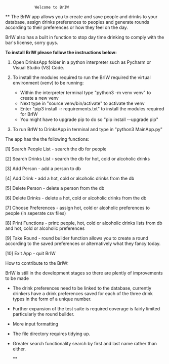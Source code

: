                  Welcome to BrIW

** The BrIW app allows you to create and save people and drinks to your database, assign drinks preferences to peoples and generate rounds according to their preferences or how they feel on the day.

BrIW also has a built in function to stop day time drinking to comply with the bar's license, sorry guys. 
  
  
**To install BrIW please follow the instructions below:**

1. Open DrinksApp folder in a python interpreter such as Pycharm or Visual Studio (VS) Code.

2. To install the modules required to run the BrIW required the virtual environment (venv) to be running:
    - Within the interpreter terminal type "python3 -m venv venv" to create a new venv
    - Next type in "source venv/bin/activate" to activate the venv
    - Enter "pip3 install -r requirements.txt" to install the modules required for BrIW
    - You might have to upgrade pip to do so "pip install --upgrade pip"
    
3. To run BrIW to DrinksApp in terminal and type in "python3 MainApp.py"

The app has the the following functions:

[1] Search People List - search the db for people

[2] Search Drinks List - search the db for hot, cold or alcoholic drinks

[3] Add Person - add a person to db

[4] Add Drink - add a hot, cold or alcoholic drinks from the db

[5] Delete Person - delete a person from the db

[6] Delete Drinks - delete a hot, cold or alcoholic drinks from the db

[7] Choose Preferences - assign hot, cold or alcoholic preferences to people (in seperate csv files)

[8] Print Functions - print: people, hot, cold or alcoholic drinks lists from db and hot, cold or alcoholic preferences

[9] Take Round - round builder function allows you to create a round according to the saved preferences or alternatively what they fancy today. 

[10] Exit App - quit BrIW

How to contribute to the BrIW:

BrIW is still in the development stages so there are plently of improvements to be made

- The drink preferences need to be linked to the database, currently drinkers have a drink preferences saved for each of the three drink types in the form of a unique number.

- Further expansion of the test suite is required coverage is fairly limited particularly the round builder.

- More input formatting

- The file directory requires tidying up.

- Greater search functionality search by first and last name rather than either.



    **